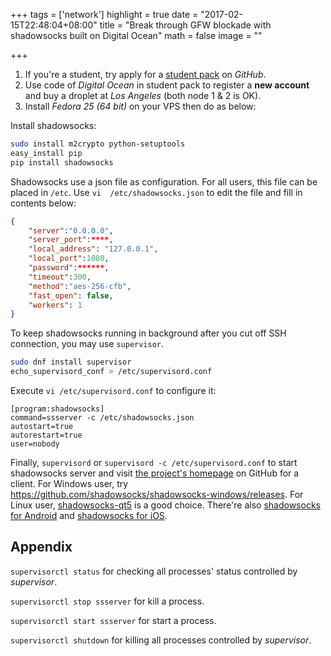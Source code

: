+++
tags = ['network']
highlight = true
date = "2017-02-15T22:48:04+08:00"
title = "Break through GFW blockade with shadowsocks built on Digital Ocean"
math = false
image = ""

+++

1. If you're a student, try apply for a [student pack](https://education.github.com/pack/) on *GitHub*.
2. Use code of *Digital Ocean* in student pack to register a **new account** and buy a droplet at *Los Angeles* (both node 1 & 2 is OK).
3. Install *Fedora 25 (64 bit)* on your VPS then do as below:

Install shadowsocks:

```bash
sudo install m2crypto python-setuptools
easy_install pip
pip install shadowsocks
```

Shadowsocks use a json file as configuration. For all users, this file can be placed in `/etc`.
Use `vi  /etc/shadowsocks.json` to edit the file and fill in contents below:

```json
{
    "server":"0.0.0.0",
    "server_port":****,
    "local_address": "127.0.0.1",
    "local_port":1080,
    "password":******,
    "timeout":300,
    "method":"aes-256-cfb",
    "fast_open": false,
    "workers": 1
}
```

To keep shadowsocks running in background after you cut off SSH connection, you may use `supervisor`.

```bash
sudo dnf install supervisor
echo_supervisord_conf > /etc/supervisord.conf
```

Execute `vi /etc/supervisord.conf` to configure it:

```pre
[program:shadowsocks]
command=ssserver -c /etc/shadowsocks.json
autostart=true
autorestart=true
user=nobody
```

Finally, `supervisord` or `supervisord -c /etc/supervisord.conf` to start shadowsocks server and visit [the project's homepage](https://github.com/shadowsocks) on GitHub for a client.
For Windows user, try https://github.com/shadowsocks/shadowsocks-windows/releases.
For Linux user, [shadowsocks-qt5](https://github.com/shadowsocks/shadowsocks-qt5/releases) is a good choice.
There're also [shadowsocks for Android](https://github.com/shadowsocks/shadowsocks-android/releases) and [shadowsocks for iOS](https://github.com/shadowsocks/shadowsocks-iOS/releases).

## Appendix

`supervisorctl status` for checking all processes' status controlled by *supervisor*.

`supervisorctl stop ssserver` for kill a process.

`supervisorctl start ssserver` for start a process.

`supervisorctl shutdown` for killing all processes controlled by *supervisor*.
